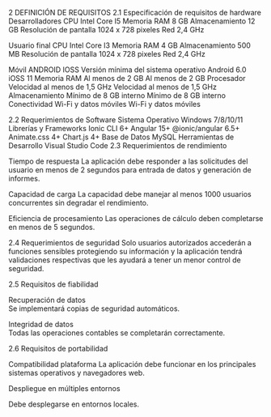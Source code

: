 2	DEFINICIÓN DE REQUISITOS 
2.1	Especificación de requisitos de hardware 
Desarrolladores
CPU	Intel Core I5 
Memoria RAM	8  GB
Almacenamiento 	12 GB
Resolución de pantalla	1024 x 728 pixeles
Red 	2,4 GHz

Usuario final 
CPU	Intel Core I3 
Memoria RAM	4  GB
Almacenamiento 	500 MB
Resolución de pantalla	1024 x 728 pixeles
Red 	2,4 GHz

Móvil 
	ANDROID	IOSS
Versión mínima del sistema operativo 	Android 6.0	iOSS 11
Memoria RAM	Al menos de 2 GB 	Al menos de 2 GB
Procesador 	Velocidad al menos de 1,5 GHz	Velocidad al menos de 1,5 GHz
Almacenamiento 	Mínimo de 8 GB interno	Mínimo de 8 GB interno
Conectividad 	Wi-Fi y datos móviles	Wi-Fi y datos móviles

2.2	Requerimientos de Software
Sistema Operativo 	Windows 7/8/10/11
Librerías y Frameworks	Ionic CLI 6+ 
Angular 15+ 
@ionic/angular 6.5+ 
Animate.css 4+ 
Chart.js 4+
Base de Datos	MySQL
Herramientas de Desarrollo	Visual Studio Code
2.3	Requerimientos de rendimiento

Tiempo de respuesta 	La aplicación debe responder a las solicitudes del usuario en menos de 2 segundos para entrada de datos y generación de informes.

Capacidad de carga	La capacidad debe manejar al menos 1000 usuarios concurrentes sin degradar el rendimiento.

Eficiencia de procesamiento 	Las operaciones de cálculo deben completarse en menos de 5 segundos.
 
2.4	Requerimientos de seguridad
Solo usuarios autorizados accederán a funciones sensibles protegiendo su información y la aplicación tendrá validaciones respectivas que les ayudará a tener un menor control de seguridad. 

2.5	Requisitos de fiabilidad

Recuperación de datos 	
Se implementará copias de seguridad automáticos.

Integridad de datos 	
Todas las operaciones contables se completarán correctamente.

2.6	 Requisitos de portabilidad

Compatibilidad plataforma 	La aplicación debe funcionar en los principales sistemas operativos y navegadores web. 
	

Despliegue en múltiples entornos 
	
Debe desplegarse en entornos locales.

